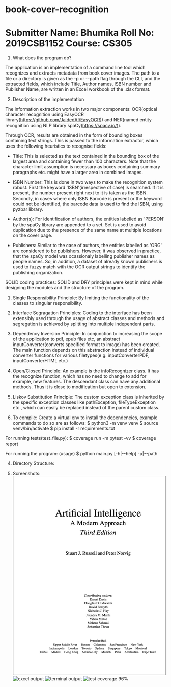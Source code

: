 # book-cover-recognition

Submitter Name: Bhumika
Roll No: 2019CSB1152
Course: CS305
===============================================

1. What does the program do?

The application is an implementation of a command line tool which recognizes and extracts metadata from book cover images. The path to a file or a directory is given as the -p or --path flag through the CLI, and the extracted fields, which include Title, Author names, ISBN number and Publisher Name, are written in an Excel workbook of the .xlsx format.

2. Description of the implementation

The information extraction works in two major components: OCR(optical character recognition using EasyOCR library(https://github.com/JaidedAI/EasyOCR)) and NER(named entity recognition using NLP library spaCy(https://spacy.io/)).

Through OCR, results are obtained in the form of bounding boxes containing text strings. This is passed to the information extractor, which uses the following heuristics to recognise fields:

- Title: This is selected as the text contained in the bounding box of the largest area and containing fewer than 100 characters. Note that the character limit assumption is necessary as boxes containing summary paragraphs etc. might have a larger area in combined images.

- ISBN Number: This is done in two ways to make the recognition system robust. First the keyword 'ISBN'(irrespective of case) is searched. If it is present, the number present right next to it is taken as the ISBN.
Secondly, in cases where only ISBN Barcode is present or the keyword could not be identified, the barcode data is used to find the ISBN, using pyzbar library.

- Author(s): For identification of authors, the entities labelled as 'PERSON' by the spaCy library are appended to a set. Set is used to avoid duplication due to the presence of the same name at multiple locations on the cover page.

- Publishers: Similar to the case of authors, the entities labelled as 'ORG' are considered to be publishers. However, it was observed in practice, that the spaCy model was ocassionaly labelling publisher names as people names. So, in addition, a dataset of already known publishers is used to fuzzy match with the OCR output strings to identify the publishing organization.

SOLID coding practices:
SOLID and DRY principles were kept in mind while designing the modules and the structure of the program.
1. Single Responsibility Principle: By limiting the functionality of the classes to singular responsibility.
2. Interface Segragation Principles: Coding to the interface has been extensibly used through the usage of abstract classes and methods and segregation is achieved by splitting into multiple independent parts.
3. Dependency Inversion Principle: In conjunction to increasing the scope of the application to pdf, epub files etc, an abstract inputConverter(converts specified format to image) has been created. The main function depends on this abstraction instead of individual converter functions for various filetypes(e.g. inputConverterPDF, inputConverterHTML etc.)
4. Open/Closed Principle: An example is the infoRecognizer class. It has the recognize function, which has no need to change to add for example, new features. The descendant class can have any additional methods. Thus it is close to modification but open to extension.
5. Liskov Substitution Principle: The custom exception class is inherited by the specific exception classes like pathException, fileTypeException etc., which can easily be replaced instead of the parent custom class.


3. To compile:
Create a virtual env to install the dependencies, example commands to do so are as follows:
$ python3 -m venv venv
$ source venv/bin/activate
$ pip install -r requirements.txt

For running tests(test_file.py):
$ coverage run -m pytest -vv
$ coverage report

For running the program: (usage)
$ python main.py [-h|--help] -p|--path <file or directory path>

4. Directory Structure:


5. Screenshots:
![sample input image](./sample.jpeg "Input Image")
![excel output](./mdImages/xloutput "Writes output in .xlsx format")
![terminal output](./mdImages/terminaloutput "Terminal")
![test coverage 96%](./mdImages/terminaloutput "Overall test coverage")

